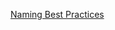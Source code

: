 [Naming Best Practices](https://docs.microsoft.com/en-us/azure/cloud-adoption-framework/ready/azure-best-practices/resource-abbreviations?WT.mc_id=java-26679-cxa)
